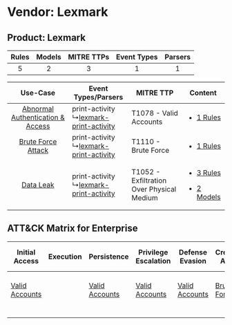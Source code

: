 Vendor: Lexmark
===============
Product: Lexmark
----------------
| Rules | Models | MITRE TTPs | Event Types | Parsers |
|:-----:|:------:|:----------:|:-----------:|:-------:|
|   5   |   2    |     3      |      1      |    1    |

|    Use-Case    | Event Types/Parsers    | MITRE TTP    | Content    |
|:----:| ---- | ---- | ---- |
| [Abnormal Authentication & Access](../../../UseCases/uc_abnormal_authentication_&_access.md) |  print-activity<br> ↳[lexmark-print-activity](Ps/pC_lexmarkprintactivity.md)<br> | T1078 - Valid Accounts<br>    | [<ul><li>1 Rules</li></ul>](RM/r_m_lexmark_lexmark_Abnormal_Authentication_&_Access.md)    |
|    [Brute Force Attack](../../../UseCases/uc_brute_force_attack.md)    |  print-activity<br> ↳[lexmark-print-activity](Ps/pC_lexmarkprintactivity.md)<br> | T1110 - Brute Force<br>    | [<ul><li>1 Rules</li></ul>](RM/r_m_lexmark_lexmark_Brute_Force_Attack.md)    |
|    [Data Leak](../../../UseCases/uc_data_leak.md)    |  print-activity<br> ↳[lexmark-print-activity](Ps/pC_lexmarkprintactivity.md)<br> | T1052 - Exfiltration Over Physical Medium<br> | [<ul><li>3 Rules</li></ul><ul><li>2 Models</li></ul>](RM/r_m_lexmark_lexmark_Data_Leak.md) |

ATT&CK Matrix for Enterprise
----------------------------
| Initial Access                                                      | Execution | Persistence                                                         | Privilege Escalation                                                | Defense Evasion                                                     | Credential Access                                                | Discovery | Lateral Movement | Collection | Command and Control | Exfiltration                                                                           | Impact |
| ------------------------------------------------------------------- | --------- | ------------------------------------------------------------------- | ------------------------------------------------------------------- | ------------------------------------------------------------------- | ---------------------------------------------------------------- | --------- | ---------------- | ---------- | ------------------- | -------------------------------------------------------------------------------------- | ------ |
| [Valid Accounts](https://attack.mitre.org/techniques/T1078)<br><br> |           | [Valid Accounts](https://attack.mitre.org/techniques/T1078)<br><br> | [Valid Accounts](https://attack.mitre.org/techniques/T1078)<br><br> | [Valid Accounts](https://attack.mitre.org/techniques/T1078)<br><br> | [Brute Force](https://attack.mitre.org/techniques/T1110)<br><br> |           |                  |            |                     | [Exfiltration Over Physical Medium](https://attack.mitre.org/techniques/T1052)<br><br> |        |